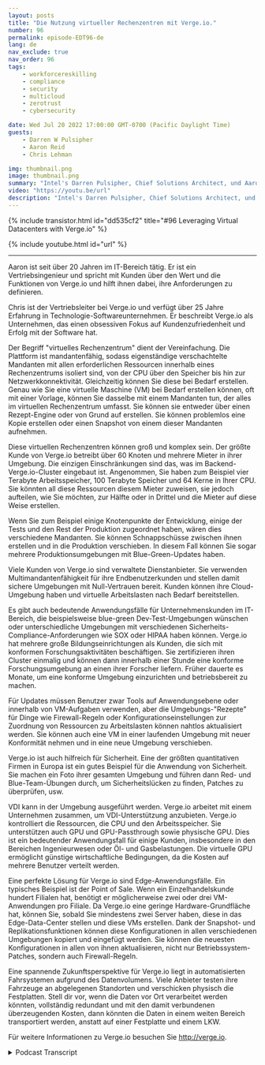 ```yaml
---
layout: posts
title: "Die Nutzung virtueller Rechenzentren mit Verge.io."
number: 96
permalink: episode-EDT96-de
lang: de
nav_exclude: true
nav_order: 96
tags:
    - workforcereskilling
    - compliance
    - security
    - multicloud
    - zerotrust
    - cybersecurity

date: Wed Jul 20 2022 17:00:00 GMT-0700 (Pacific Daylight Time)
guests:
    - Darren W Pulsipher
    - Aaron Reid
    - Chris Lehman

img: thumbnail.png
image: thumbnail.png
summary: "Intel's Darren Pulsipher, Chief Solutions Architect, und Aaron Reid, Principal Systems Engineer, sowie Chris Lehman, Senior VP of Sales, diskutieren Anwendungsfälle für die Virtual Data Center-Software von Verge.io."
video: "https://youtu.be/url"
description: "Intel's Darren Pulsipher, Chief Solutions Architect, und Aaron Reid, Principal Systems Engineer, sowie Chris Lehman, Senior VP of Sales, diskutieren Anwendungsfälle für die Virtual Data Center-Software von Verge.io."
---
```


<div>
{% include transistor.html id="dd535cf2" title="#96 Leveraging Virtual Datacenters with Verge.io" %}

{% include youtube.html id="url" %}
</div>

---

Aaron ist seit über 20 Jahren im IT-Bereich tätig. Er ist ein Vertriebsingenieur und spricht mit Kunden über den Wert und die Funktionen von Verge.io und hilft ihnen dabei, ihre Anforderungen zu definieren.

Chris ist der Vertriebsleiter bei Verge.io und verfügt über 25 Jahre Erfahrung in Technologie-Softwareunternehmen. Er beschreibt Verge.io als Unternehmen, das einen obsessiven Fokus auf Kundenzufriedenheit und Erfolg mit der Software hat.

Der Begriff "virtuelles Rechenzentrum" dient der Vereinfachung. Die Plattform ist mandantenfähig, sodass eigenständige verschachtelte Mandanten mit allen erforderlichen Ressourcen innerhalb eines Rechenzentrums isoliert sind, von der CPU über den Speicher bis hin zur Netzwerkkonnektivität. Gleichzeitig können Sie diese bei Bedarf erstellen. Genau wie Sie eine virtuelle Maschine (VM) bei Bedarf erstellen können, oft mit einer Vorlage, können Sie dasselbe mit einem Mandanten tun, der alles im virtuellen Rechenzentrum umfasst. Sie können sie entweder über einen Rezept-Engine oder von Grund auf erstellen. Sie können problemlos eine Kopie erstellen oder einen Snapshot von einem dieser Mandanten aufnehmen.

Diese virtuellen Rechenzentren können groß und komplex sein. Der größte Kunde von Verge.io betreibt über 60 Knoten und mehrere Mieter in ihrer Umgebung. Die einzigen Einschränkungen sind das, was im Backend-Verge.io-Cluster eingebaut ist. Angenommen, Sie haben zum Beispiel vier Terabyte Arbeitsspeicher, 100 Terabyte Speicher und 64 Kerne in Ihrer CPU. Sie könnten all diese Ressourcen diesem Mieter zuweisen, sie jedoch aufteilen, wie Sie möchten, zur Hälfte oder in Drittel und die Mieter auf diese Weise erstellen.

Wenn Sie zum Beispiel einige Knotenpunkte der Entwicklung, einige der Tests und den Rest der Produktion zugeordnet haben, wären dies verschiedene Mandanten. Sie können Schnappschüsse zwischen ihnen erstellen und in die Produktion verschieben. In diesem Fall können Sie sogar mehrere Produktionsumgebungen mit Blue-Green-Updates haben.

Viele Kunden von Verge.io sind verwaltete Dienstanbieter. Sie verwenden Multimandantenfähigkeit für ihre Endbenutzerkunden und stellen damit sichere Umgebungen mit Null-Vertrauen bereit. Kunden können ihre Cloud-Umgebung haben und virtuelle Arbeitslasten nach Bedarf bereitstellen.

Es gibt auch bedeutende Anwendungsfälle für Unternehmenskunden im IT-Bereich, die beispielsweise blue-green Dev-Test-Umgebungen wünschen oder unterschiedliche Umgebungen mit verschiedenen Sicherheits-Compliance-Anforderungen wie SOX oder HIPAA haben können. Verge.io hat mehrere große Bildungseinrichtungen als Kunden, die sich mit konformen Forschungsaktivitäten beschäftigen. Sie zertifizieren ihren Cluster einmalig und können dann innerhalb einer Stunde eine konforme Forschungsumgebung an einen ihrer Forscher liefern. Früher dauerte es Monate, um eine konforme Umgebung einzurichten und betriebsbereit zu machen.

Für Updates müssen Benutzer zwar Tools auf Anwendungsebene oder innerhalb von VM-Aufgaben verwenden, aber die Umgebungs-"Rezepte" für Dinge wie Firewall-Regeln oder Konfigurationseinstellungen zur Zuordnung von Ressourcen zu Arbeitslasten können nahtlos aktualisiert werden. Sie können auch eine VM in einer laufenden Umgebung mit neuer Konformität nehmen und in eine neue Umgebung verschieben.

Verge.io ist auch hilfreich für Sicherheit. Eine der größten quantitativen Firmen in Europa ist ein gutes Beispiel für die Anwendung von Sicherheit. Sie machen ein Foto ihrer gesamten Umgebung und führen dann Red- und Blue-Team-Übungen durch, um Sicherheitslücken zu finden, Patches zu überprüfen, usw.

VDI kann in der Umgebung ausgeführt werden. Verge.io arbeitet mit einem Unternehmen zusammen, um VDI-Unterstützung anzubieten. Verge.io kontrolliert die Ressourcen, die CPU und den Arbeitsspeicher. Sie unterstützen auch GPU und GPU-Passthrough sowie physische GPU. Dies ist ein bedeutender Anwendungsfall für einige Kunden, insbesondere in den Bereichen Ingenieurwesen oder Öl- und Gasbelastungen. Die virtuelle GPU ermöglicht günstige wirtschaftliche Bedingungen, da die Kosten auf mehrere Benutzer verteilt werden.

Eine perfekte Lösung für Verge.io sind Edge-Anwendungsfälle. Ein typisches Beispiel ist der Point of Sale. Wenn ein Einzelhandelskunde hundert Filialen hat, benötigt er möglicherweise zwei oder drei VM-Anwendungen pro Filiale. Da Verge.io eine geringe Hardware-Grundfläche hat, können Sie, sobald Sie mindestens zwei Server haben, diese in das Edge-Data-Center stellen und diese VMs erstellen. Dank der Snapshot- und Replikationsfunktionen können diese Konfigurationen in allen verschiedenen Umgebungen kopiert und eingefügt werden. Sie können die neuesten Konfigurationen in allen von ihnen aktualisieren, nicht nur Betriebssystem-Patches, sondern auch Firewall-Regeln.

Eine spannende Zukunftsperspektive für Verge.io liegt in automatisierten Fahrsystemen aufgrund des Datenvolumens. Viele Anbieter testen ihre Fahrzeuge an abgelegenen Standorten und verschicken physisch die Festplatten. Stell dir vor, wenn die Daten vor Ort verarbeitet werden könnten, vollständig redundant und mit den damit verbundenen überzeugenden Kosten, dann könnten die Daten in einem weiten Bereich transportiert werden, anstatt auf einer Festplatte und einem LKW.

Für weitere Informationen zu Verge.io besuchen Sie http://verge.io.



<details>
<summary> Podcast Transcript </summary>

<p></p>

</details>
